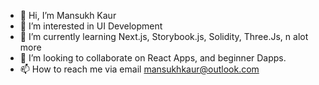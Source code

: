 - 👋 Hi, I’m Mansukh Kaur
- 👀 I’m interested in UI Development
- 🌱 I’m currently learning Next.js, Storybook.js, Solidity, Three.Js, n alot more
- 💞️ I’m looking to collaborate on React Apps, and beginner Dapps.
- 📫 How to reach me via email mansukhkaur@outlook.com

<!---
kaurCodes/kaurCodes is a ✨ special ✨ repository because its `README.md` (this file) appears on your GitHub profile.
You can click the Preview link to take a look at your changes.
--->
